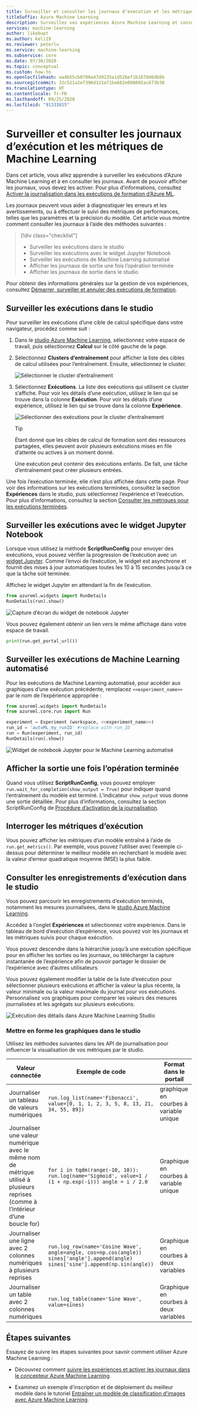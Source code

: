 ```yaml
---
title: Surveiller et consulter les journaux d’exécution et les métriques de Machine Learning
titleSuffix: Azure Machine Learning
description: Surveillez vos expériences Azure Machine Learning et consultez les métriques d'exécution pour améliorer le processus de création de modèle. Utilisez les widgets et le portail du studio pour explorer l’état d’exécution et consulter les enregistrements d’exécution.
services: machine-learning
author: likebupt
ms.author: keli19
ms.reviewer: peterlu
ms.service: machine-learning
ms.subservice: core
ms.date: 07/30/2020
ms.topic: conceptual
ms.custom: how-to
ms.openlocfilehash: aa4b55cb0700a47d9235a1d526ef1b1678d6db8b
ms.sourcegitcommit: 32c521a2ef396d121e71ba682e098092ac673b30
ms.translationtype: HT
ms.contentlocale: fr-FR
ms.lasthandoff: 09/25/2020
ms.locfileid: "91333815"
---
```

# <a name="monitor-and-view-ml-run-logs-and-metrics"></a>Surveiller et consulter les journaux d’exécution et les métriques de Machine Learning



Dans cet article, vous allez apprendre à surveiller les exécutions d’Azure Machine Learning et à en consulter les journaux. Avant de pouvoir afficher les journaux, vous devez les activer. Pour plus d’informations, consultez [Activer la journalisation dans les exécutions de formation d’Azure ML](how-to-track-experiments.md).

Les journaux peuvent vous aider à diagnostiquer les erreurs et les avertissements, ou à effectuer le suivi des métriques de performances, telles que les paramètres et la précision du modèle. Cet article vous montre comment consulter les journaux à l’aide des méthodes suivantes :

> [!div class="checklist"]
> * Surveiller les exécutions dans le studio
> * Surveiller les exécutions avec le widget Jupyter Notebook
> * Surveiller les exécutions de Machine Learning automatisé
> * Afficher les journaux de sortie une fois l’opération terminée
> * Afficher les journaux de sortie dans le studio

Pour obtenir des informations générales sur la gestion de vos expériences, consultez [Démarrer, surveiller et annuler des exécutions de formation](how-to-manage-runs.md).

## <a name="monitor-runs-in-the-studio"></a>Surveiller les exécutions dans le studio

Pour surveiller les exécutions d’une cible de calcul spécifique dans votre navigateur, procédez comme suit :

1. Dans le [studio Azure Machine Learning](https://ml.azure.com/), sélectionnez votre espace de travail, puis sélectionnez __Calcul__ sur le côté gauche de la page.

1. Sélectionnez __Clusters d’entraînement__ pour afficher la liste des cibles de calcul utilisées pour l’entraînement. Ensuite, sélectionnez le cluster.

    ![Sélectionner le cluster d’entraînement](./media/how-to-track-experiments/select-training-compute.png)

1. Sélectionnez __Exécutions__. La liste des exécutions qui utilisent ce cluster s’affiche. Pour voir les détails d’une exécution, utilisez le lien qui se trouve dans la colonne __Exécution__. Pour voir les détails d’une expérience, utilisez le lien qui se trouve dans la colonne __Expérience__.

    ![Sélectionner des exécutions pour le cluster d’entraînement](./media/how-to-track-experiments/show-runs-for-compute.png)
    
    > [!TIP]
    > Étant donné que les cibles de calcul de formation sont des ressources partagées, elles peuvent avoir plusieurs exécutions mises en file d’attente ou actives à un moment donné.
    > 
    > Une exécution peut contenir des exécutions enfants. De fait, une tâche d’entraînement peut créer plusieurs entrées.

Une fois l’exécution terminée, elle n’est plus affichée dans cette page. Pour voir des informations sur les exécutions terminées, consultez la section __Expériences__ dans le studio, puis sélectionnez l’expérience et l’exécution. Pour plus d’informations, consultez la section [Consulter les métriques pour les exécutions terminées](#view-the-experiment-in-the-web-portal).

## <a name="monitor-runs-using-the-jupyter-notebook-widget"></a>Surveiller les exécutions avec le widget Jupyter Notebook

Lorsque vous utilisez la méthode **ScriptRunConfig** pour envoyer des exécutions, vous pouvez vérifier la progression de l’exécution avec un [widget Jupyter](https://docs.microsoft.com/python/api/azureml-widgets/azureml.widgets?view=azure-ml-py&preserve-view=true). Comme l’envoi de l’exécution, le widget est asynchrone et fournit des mises à jour automatiques toutes les 10 à 15 secondes jusqu’à ce que la tâche soit terminée.

Affichez le widget Jupyter en attendant la fin de l’exécution.
    
```python
from azureml.widgets import RunDetails
RunDetails(run).show()
```

![Capture d’écran du widget de notebook Jupyter](./media/how-to-track-experiments/run-details-widget.png)

Vous pouvez également obtenir un lien vers le même affichage dans votre espace de travail.

```python
print(run.get_portal_url())
```

## <a name="monitor-automated-machine-learning-runs"></a>Surveiller les exécutions de Machine Learning automatisé

Pour les exécutions de Machine Learning automatisé, pour accéder aux graphiques d’une exécution précédente, remplacez `<<experiment_name>>` par le nom de l’expérience appropriée :

```python
from azureml.widgets import RunDetails
from azureml.core.run import Run

experiment = Experiment (workspace, <<experiment_name>>)
run_id = 'autoML_my_runID' #replace with run_ID
run = Run(experiment, run_id)
RunDetails(run).show()
```

![Widget de notebook Jupyter pour le Machine Learning automatisé](./media/how-to-track-experiments/azure-machine-learning-auto-ml-widget.png)

## <a name="show-output-upon-completion"></a>Afficher la sortie une fois l’opération terminée

Quand vous utilisez **ScriptRunConfig**, vous pouvez employer ```run.wait_for_completion(show_output = True)``` pour indiquer quand l’entraînement du modèle est terminé. L’indicateur ```show_output``` vous donne une sortie détaillée. Pour plus d’informations, consultez la section ScriptRunConfig de [Procédure d’activation de la journalisation](how-to-track-experiments.md#scriptrun-logs).

<a id="queryrunmetrics"></a>
## <a name="query-run-metrics"></a>Interroger les métriques d’exécution

Vous pouvez afficher les métriques d’un modèle entraîné à l’aide de ```run.get_metrics()```. Par exemple, vous pouvez l’utiliser avec l’exemple ci-dessus pour déterminer le meilleur modèle en recherchant le modèle avec la valeur d’erreur quadratique moyenne (MSE) la plus faible.

<a name="view-the-experiment-in-the-web-portal"></a>
## <a name="view-run-records-in-the-studio"></a>Consulter les enregistrements d’exécution dans le studio

Vous pouvez parcourir les enregistrements d’exécution terminés, notamment les mesures journalisées, dans le [studio Azure Machine Learning](https://ml.azure.com).

Accédez à l’onglet **Expériences** et sélectionnez votre expérience. Dans le tableau de bord d’exécution d’expérience, vous pouvez voir les journaux et les métriques suivis pour chaque exécution. 

Vous pouvez descendre dans la hiérarchie jusqu’à une exécution spécifique pour en afficher les sorties ou les journaux, ou télécharger la capture instantanée de l’expérience afin de pouvoir partager le dossier de l’expérience avec d’autres utilisateurs.

Vous pouvez également modifier la table de la liste d’exécution pour sélectionner plusieurs exécutions et afficher la valeur la plus récente, la valeur minimale ou la valeur maximale du journal pour vos exécutions. Personnalisez vos graphiques pour comparer les valeurs des mesures journalisées et les agrégats sur plusieurs exécutions.

![Exécution des détails dans Azure Machine Learning Studio](media/how-to-track-experiments/experimentation-tab.gif)

### <a name="format-charts-in-the-studio"></a>Mettre en forme les graphiques dans le studio

Utilisez les méthodes suivantes dans les API de journalisation pour influencer la visualisation de vos métriques par le studio.

|Valeur connectée|Exemple de code| Format dans le portail|
|----|----|----|
|Journaliser un tableau de valeurs numériques| `run.log_list(name='Fibonacci', value=[0, 1, 1, 2, 3, 5, 8, 13, 21, 34, 55, 89])`|graphique en courbes à variable unique|
|Journaliser une valeur numérique avec le même nom de métrique utilisé à plusieurs reprises (comme à l’intérieur d’une boucle for)| `for i in tqdm(range(-10, 10)):    run.log(name='Sigmoid', value=1 / (1 + np.exp(-i))) angle = i / 2.0`| Graphique en courbes à variable unique|
|Journaliser une ligne avec 2 colonnes numériques à plusieurs reprises|`run.log_row(name='Cosine Wave', angle=angle, cos=np.cos(angle))   sines['angle'].append(angle)      sines['sine'].append(np.sin(angle))`|Graphique en courbes à deux variables|
|Journaliser un table avec 2 colonnes numériques|`run.log_table(name='Sine Wave', value=sines)`|Graphique en courbes à deux variables|


## <a name="next-steps"></a>Étapes suivantes

Essayez de suivre les étapes suivantes pour savoir comment utiliser Azure Machine Learning :

* Découvrez comment [suivre les expériences et activer les journaux dans le concepteur Azure Machine Learning](how-to-track-designer-experiments.md).

* Examinez un exemple d’inscription et de déploiement du meilleur modèle dans le tutoriel [Entraîner un modèle de classification d’images avec Azure Machine Learning](tutorial-train-models-with-aml.md).

